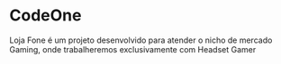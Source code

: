 # CodeOne

Loja Fone é um projeto desenvolvido para atender o nicho de mercado Gaming, onde trabalheremos exclusivamente com Headset Gamer 


